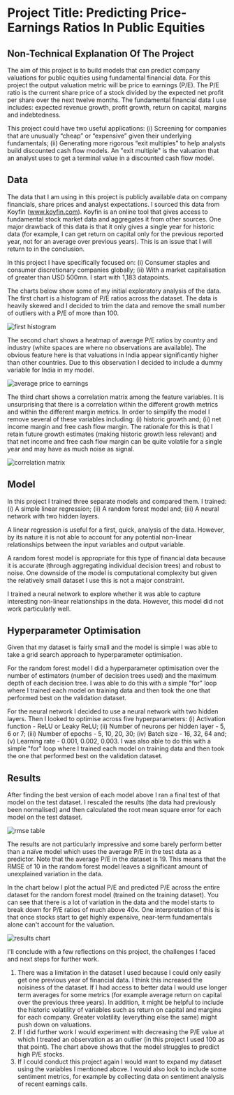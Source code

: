 # Project Title: Predicting Price-Earnings Ratios In Public Equities

## Non-Technical Explanation Of The Project
The aim of this project is to build models that can predict company valuations for public equities using fundamental financial data. For this project the output valuation metric will be price to earnings (P/E). The P/E ratio is the current share price of a stock divided by the expected net profit per share over the next twelve months. The fundamental financial data I use includes: expected revenue growth, profit growth, return on capital, margins and indebtedness.

This project could have two useful applications: (i) Screening for companies that are unusually “cheap” or “expensive” given their underlying fundamentals; (ii) Generating more rigorous “exit multiples” to help analysts build discounted cash flow models. An "exit multiple" is the valuation that an analyst uses to get a terminal value in a discounted cash flow model.

## Data
The data that I am using in this project is publicly available data on company financials, share prices and analyst expectations. I sourced this data from Koyfin (www.koyfin.com). Koyfin is an online tool that gives access to fundamental stock market data and aggregates it from other sources. One major drawback of this data is that it only gives a single year for historic data (for example, I can get return on capital only for the previous reported year, not for an average over previous years). This is an issue that I will return to in the conclusion.

In this project I have specifically focused on: (i) Consumer staples and consumer discretionary companies globally; (ii) With a market capitalisation of greater than USD 500mn. I start with 1,183 datapoints.

The charts below show some of my initial exploratory analysis of the data. The first chart is a histogram of P/E ratios across the dataset. The data is heavily skewed and I decided to trim the data and remove the small number of outliers with a P/E of more than 100.

![first histogram](first_histogram.png)

The second chart shows a heatmap of average P/E ratios by country and industry (white spaces are where no observations are available). The obvious feature here is that valuations in India appear significantly higher than other countries. Due to this observation I decided to include a dummy variable for India in my model.

![average price to earnings](average_pe.png)

The third chart shows a correlation matrix among the feature variables. It is unsurprising that there is a correlation within the different growth metrics and within the different margin metrics. In order to simplify the model I remove several of these variables including: (i) historic growth and; (ii) net income margin and free cash flow margin. The rationale for this is that I retain future growth estimates (making historic growth less relevant) and that net income and free cash flow margin can be quite volatile for a single year and may have as much noise as signal.

![correlation matrix](correlation_matrix.png)

## Model 
In this project I trained three separate models and compared them. I trained: (i) A simple linear regression; (ii) A random forest model and; (iii) A neural network with two hidden layers.

A linear regression is useful for a first, quick, analysis of the data. However, by its nature it is not able to account for any potential non-linear relationships between the input variables and output variable.

A random forest model is appropriate for this type of financial data because it is accurate (through aggregating individual decision trees) and robust to noise. One downside of the model is computational complexity but given the relatively small dataset I use this is not a major constraint.

I trained a neural network to explore whether it was able to capture interesting non-linear relationships in the data. However, this model did not work particularly well.

## Hyperparameter Optimisation
Given that my dataset is fairly small and the model is simple I was able to take a grid search approach to hyperparameter optimisation.

For the random forest model I did a hyperparameter optimisation over the number of estimators (number of decision trees used) and the maximum depth of each decision tree. I was able to do this with a simple "for" loop where I trained each model on training data and then took the one that performed best on the validation dataset.

For the neural network I decided to use a neural network with two hidden layers. Then I looked to optimise across five hyperparameters: (i) Activation function - ReLU or Leaky ReLU; (ii) Number of neurons per hidden layer - 5, 6 or 7; (iii) Number of epochs - 5, 10, 20, 30; (iv) Batch size - 16, 32, 64 and; (v) Learning rate - 0.001, 0.002, 0.003. I was also able to do this with a simple "for" loop where I trained each model on training data and then took the one that performed best on the validation dataset.

## Results
After finding the best version of each model above I ran a final test of that model on the test dataset. I rescaled the results (the data had previously been normalised) and then calculated the root mean square error for each model on the test dataset.

![rmse table](rmse_table.png)

The results are not particularly impressive and some barely perform better than a naïve model which uses the average P/E in the test data as a predictor. Note that the average P/E in the dataset is 19. This means that the RMSE of 10 in the random forest model leaves a significant amount of unexplained variation in the data.

In the chart below I plot the actual P/E and predicted P/E across the entire dataset for the random forest model (trained on the training dataset). You can see that there is a lot of variation in the data and the model starts to break down for P/E ratios of much above 40x. One interpretation of this is that once stocks start to get highly expensive, near-term fundamentals alone can't account for the valuation.

![results chart](rf_ypred_yactual_chart.png)

I'll conclude with a few reflections on this project, the challenges I faced and next steps for further work.

1. There was a limitation in the dataset I used because I could only easily get one previous year of financial data. I think this increased the noisiness of the dataset. If I had access to better data I would use longer term averages for some metrics (for example average return on capital over the previous three years). In addition, it might be helpful to include the historic volatility of variables such as return on capital and margins for each company. Greater volatility (everything else the same) might push down on valuations.
2. If I did further work I would experiment with decreasing the P/E value at which I treated an observation as an outlier (in this project I used 100 as that point). The chart above shows that the model struggles to predict high P/E stocks.
3. If I could conduct this project again I would want to expand my dataset using the variables I mentioned above. I would also look to include some sentiment metrics, for example by collecting data on sentiment analysis of recent earnings calls.
